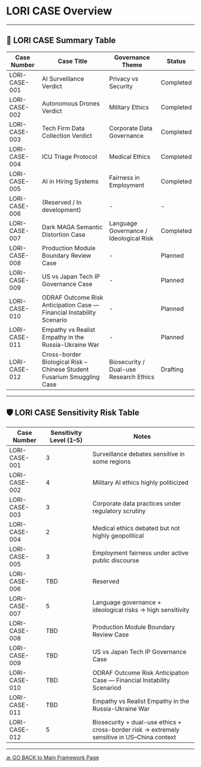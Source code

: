 # LORI CASE Overview

---

## 📂 LORI CASE Summary Table


| Case Number | Case Title | Governance Theme | Status |
|-------------|------------|------------------|--------|
| LORI-CASE-001 | AI Surveillance Verdict | Privacy vs Security | Completed |
| LORI-CASE-002 | Autonomous Drones Verdict | Military Ethics | Completed |
| LORI-CASE-003 | Tech Firm Data Collection Verdict | Corporate Data Governance | Completed |
| LORI-CASE-004 | ICU Triage Protocol | Medical Ethics | Completed |
| LORI-CASE-005 | AI in Hiring Systems | Fairness in Employment | Completed |
| LORI-CASE-006 | (Reserved / In development) | - | - |
| LORI-CASE-007 | Dark MAGA Semantic Distortion Case | Language Governance / Ideological Risk | Completed |
| LORI-CASE-008 | Production Module Boundary Review Case | - | Planned |
| LORI-CASE-009 | US vs Japan Tech IP Governance Case | - | Planned |
| LORI-CASE-010 | ODRAF Outcome Risk Anticipation Case — Financial Instability Scenario | - | Planned |
| LORI-CASE-011 | Empathy vs Realist Empathy in the Russia-Ukraine War | - | Planned |
| LORI-CASE-012 | Cross-border Biological Risk – Chinese Student Fusarium Smuggling Case | Biosecurity / Dual-use Research Ethics | Drafting |

---

## 🛡️ LORI CASE Sensitivity Risk Table

| Case Number | Sensitivity Level (1–5) | Notes |
|-------------|-------------------------|-------|
| LORI-CASE-001 | 3 | Surveillance debates sensitive in some regions |
| LORI-CASE-002 | 4 | Military AI ethics highly politicized |
| LORI-CASE-003 | 3 | Corporate data practices under regulatory scrutiny |
| LORI-CASE-004 | 2 | Medical ethics debated but not highly geopolitical |
| LORI-CASE-005 | 3 | Employment fairness under active public discourse |
| LORI-CASE-006 | TBD | Reserved |
| LORI-CASE-007 | 5 | Language governance + ideological risks → high sensitivity |
| LORI-CASE-008 | TBD | Production Module Boundary Review Case |
| LORI-CASE-009 | TBD | US vs Japan Tech IP Governance Case |
| LORI-CASE-010 | TBD | ODRAF Outcome Risk Anticipation Case — Financial Instability Scenariod |
| LORI-CASE-011 | TBD | Empathy vs Realist Empathy in the Russia-Ukraine War |
| LORI-CASE-012 | 5 | Biosecurity + dual-use ethics + cross-border risk → extremely sensitive in US–China context |

---

[🔙 GO BACK to Main Framework Page](https://frameworklori.github.io/lori-framework-site)

